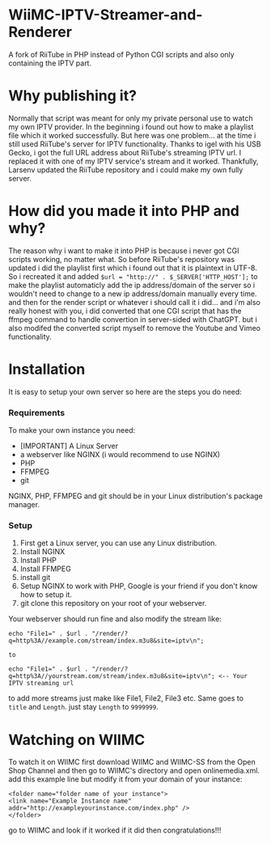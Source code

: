 # WiiMC-IPTV-Streamer-and-Renderer
A fork of RiiTube in PHP instead of Python CGI scripts and also only containing the IPTV part.

# Why publishing it?
Normally that script was meant for only my private personal use to watch my own IPTV provider. In the beginning i found out how to make a playlist file which it worked successfully. But here was one problem... at the time i still used RiiTube's server for IPTV functionality. Thanks to igel with his USB Gecko, i got the full URL address about RiiTube's streaming IPTV url. I replaced it with one of my IPTV service's stream and it worked. Thankfully, Larsenv updated the RiiTube repository and i could make my own fully server.

# How did you made it into PHP and why?
The reason why i want to make it into PHP is because i never got CGI scripts working, no matter what. So before RiiTube's repository was updated i did the playlist first which i found out that it is plaintext in UTF-8. So i recreated it and added `$url = "http://" . $_SERVER['HTTP_HOST'];` to make the playlist automaticly add the ip address/domain of the server so i wouldn't need to change to a new ip address/domain manually every time. and then for the render script or whatever i should call it i did... and i'm also really honest with you, i did converted that one CGI script that has the ffmpeg command to handle convertion in server-sided with ChatGPT. but i also modifed the converted script myself to remove the Youtube and Vimeo functionality.

# Installation
It is easy to setup your own server so here are the steps you do need:

### Requirements
To make your own instance you need:
- [IMPORTANT] A Linux Server
- a webserver like NGINX (i would recommend to use NGINX)
- PHP
- FFMPEG
- git

NGINX, PHP, FFMPEG and git should be in your Linux distribution's package manager.

### Setup
1. First get a Linux server, you can use any Linux distribution.
2. Install NGINX
3. Install PHP
4. Install FFMPEG
5. install git
6. Setup NGINX to work with PHP, Google is your friend if you don't know how to setup it.
7. git clone this repository on your root of your webserver.

Your webserver should run fine and also modify the stream like:

```
echo "File1=" . $url . "/render/?q=http%3A//example.com/stream/index.m3u8&site=iptv\n";

to

echo "File1=" . $url . "/render/?q=http%3A//yourstream.com/stream/index.m3u8&site=iptv\n"; <-- Your IPTV streaming url
```
to add more streams just make like File1, File2, File3 etc. Same goes to `title` and `Length`. just stay `Length` to `9999999`.

# Watching on WIIMC

To watch it on WIIMC first download WIIMC and WIIMC-SS from the Open Shop Channel and then go to WIIMC's directory and open onlinemedia.xml. add this example line but modify it from your domain of your instance:

```
<folder name="folder name of your instance">
<link name="Example Instance name" addr="http://exampleyourinstance.com/index.php" />
</folder>
```
go to WIIMC and look if it worked if it did then congratulations!!!
